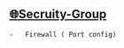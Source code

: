 



## [🌐Secruity-Group](https://docs.aws.amazon.com/AmazonS3/latest/userguide/security-best-practices.html)

    -   Firewall ( Port config)
